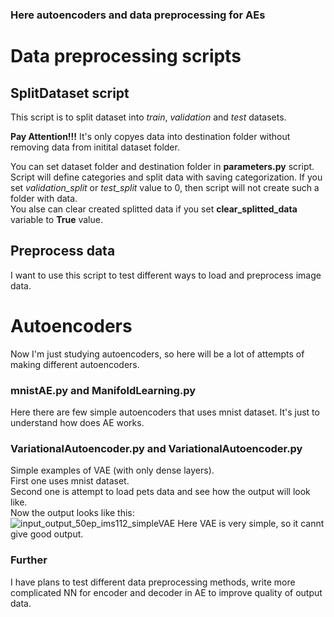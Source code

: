 ### Here autoencoders and data preprocessing for AEs

# Data preprocessing scripts

## SplitDataset script
This script is to split dataset into *train*, *validation* and *test* datasets.<br>

**Pay Attention!!!** It's only copyes data into destination folder without removing data from initital dataset folder.<br>

You can set dataset folder and destination folder in **parameters.py** script. Script will define categories and split data with saving categorization.
If you set *validation_split* or *test_split* value to 0, then script will not create such a folder with data.<br>
You alse can clear created splitted data if you set **clear_splitted_data** variable to **True** value.<br>

## Preprocess data
I want to use this script to test different ways to load and preprocess image data.<br>

# Autoencoders
Now I'm just studying autoencoders, so here will be a lot of attempts of making different autoencoders.<br>

### mnistAE.py and ManifoldLearning.py
Here there are few simple autoencoders that uses mnist dataset. It's just to understand how does AE works.<br>

### VariationalAutoencoder.py and VariationalAutoencoder.py
Simple examples of VAE (with only dense layers). <br>
First one uses mnist dataset.<br>
Second one is attempt to load pets data and see how the output will look like.<br>
Now the output looks like this:<br>
![input_output_50ep_ims112_simpleVAE](https://user-images.githubusercontent.com/60517813/174012570-e5188dfb-c5c1-493e-b257-1775961837c4.jpg)
Here VAE is very simple, so it cannt give good output.

### Further
I have plans to test different data preprocessing methods, write more complicated NN for encoder and decoder in AE to improve quality of output data. 
